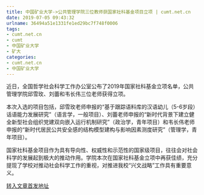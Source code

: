 ```yaml
---
title: 中国矿业大学->公共管理学院三位教师获国家社科基金项目立项 | cumt.net.cn
date: 2019-07-05 09:43:32
urlname: 36494a51e1331fe1ed29bc7f748f0006
tags: 
- cumt.net.cn
- cumt
- 中国矿业大学
- 矿大
categories:
- cumt.net.cn
- 中国矿业大学
---
```



近日，全国哲学社会科学工作办公室公布了2019年国家社科基金立项名单，公共管理学院邱雪玫、刘蕾和韦长伟三位老师获得立项。

本次入选的项目包括，邱雪玫老师申报的“基于跟踪语料库的汉语幼儿（5-6岁段）话语能力发展研究”（语言学，一般项目）、刘蕾老师申报的“新时代背景下建立健全新型社会组织党建双向嵌入运行机制研究”（政治学，青年项目）和韦长伟老师申报的“新时代居民公共安全感的结构模型建构与影响因素测度研究”（管理学，青年项目）。

国家社科基金项目作为具有导向性、权威性和示范性的国家级项目，往往会对社会科学的发展起到极大的推动作用。学院本次在国家社科基金立项中再获佳绩，充分提现了学校对推动社会科学工作的重视，对推进我校“兴文战略”工作具有重要意义。





[转入文章首发地址](http://xwzx.cumt.edu.cn/1d/c2/c523a531906/page.htm)